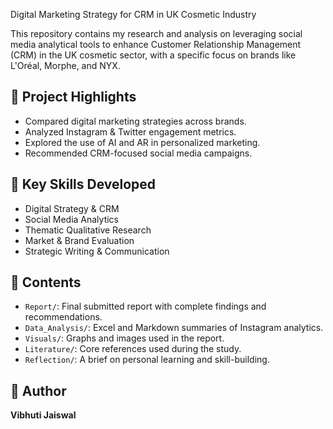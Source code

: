  Digital Marketing Strategy for CRM in UK Cosmetic Industry

This repository contains my research and analysis on leveraging social media analytical tools to enhance Customer Relationship Management (CRM) in the UK cosmetic sector, with a specific focus on brands like L'Oréal, Morphe, and NYX.

## 📌 Project Highlights
- Compared digital marketing strategies across brands.
- Analyzed Instagram & Twitter engagement metrics.
- Explored the use of AI and AR in personalized marketing.
- Recommended CRM-focused social media campaigns.

## 🧠 Key Skills Developed
- Digital Strategy & CRM
- Social Media Analytics
- Thematic Qualitative Research
- Market & Brand Evaluation
- Strategic Writing & Communication

## 📂 Contents
- `Report/`: Final submitted report with complete findings and recommendations.
- `Data_Analysis/`: Excel and Markdown summaries of Instagram analytics.
- `Visuals/`: Graphs and images used in the report.
- `Literature/`: Core references used during the study.
- `Reflection/`: A brief on personal learning and skill-building.



## 📧 Author
**Vibhuti Jaiswal** 
